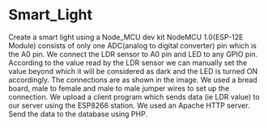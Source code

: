 # Smart_Light
Create a smart light using a Node_MCU dev kit
NodeMCU 1.0(ESP-12E Module) consists of only one ADC(analog to digital converter) pin which is the A0 pin. We connect the LDR sensor to A0 pin and LED to any GPIO pin. According to the value read by the LDR sensor we can manually set the value beyond which it will be considered as dark and the LED is turned ON accordingly. The connections are as shown in the image. We used a bread board, male to female and male to male jumper wires to set up the connection.
We upload a client program which sends data (ie LDR value) to our server using the ESP8266 station. We used an Apache HTTP server. 
Send the data to the database using PHP.
